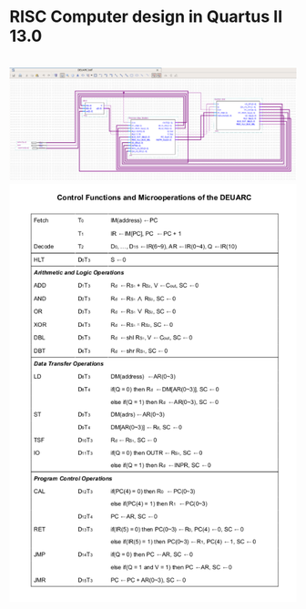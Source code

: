 <h1>RISC Computer design in Quartus II 13.0<h1>
<p align="center">
  <img src="/Circuit.png" width="1607"/>
  <img src="/Control_Functions_and_Microoperations.png" width="604"/>
</p>
